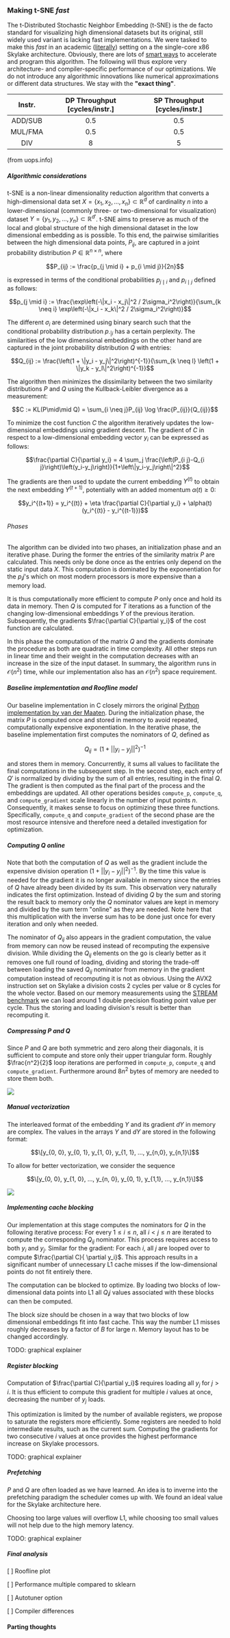 ### Making t-SNE _fast_

The t-Distributed Stochastic Neighbor Embedding (t-SNE)
is the de facto standard for visualizing high dimensional
datasets but its original, still widely used variant is lacking
fast implementations. We were tasked to make this _fast_ in
an academic ([literally](https://acl.inf.ethz.ch/teaching/fastcode/2024/)) setting on a the
single-core x86 Skylake architecture. Obviously, there are
lots of [smart ways](https://lvdmaaten.github.io/tsne/) to accelerate
and program this algorithm. The following will thus explore very
architecture- and compiler-specific performance of our optimizations. We do not introduce
any algorithmic innovations like numerical approximations or different data structures. We stay with the
**"exact thing"**.

| Instr. | DP Throughput [cycles/instr.] | SP Throughput [cycles/instr.] |
|:------:|:-----------------------------:|:-----------------------------:|
| ADD/SUB |             0.5              |              0.5              |
| MUL/FMA |             0.5              |              0.5              |
|  DIV   |              8               |               5               |

(from uops.info)

##### Algorithmic considerations
t-SNE is a non-linear dimensionality reduction algorithm that converts a high-dimensional data set
$X = \{ x_1, x_2, ..., x_n\} \subset \mathbb R^d$ of cardinality $n$ into a lower-dimensional
(commonly three- or two-dimensional for visualization) dataset $Y = \{y_1, y_2, ..., y_n\} \subset \mathbb R^{d'}$.
t-SNE aims to preserve as much of the local and global structure of the high
dimensional dataset in the low dimensional embedding as is possible. To this end, the pairwise similarities between the high dimensional data points,
$P_{ij}$, are captured in a joint probability distribution $P \in \mathbb R^{n\times n}$, where 

$$P_{ij} := \frac{p_{j \mid i} + p_{i \mid j}}{2n}$$

is expressed in terms of the conditional probabilities $p_{j\mid i}$ and $p_{i\mid j}$ defined as follows:

$$p_{j \mid i} := \frac{\exp\left(-\|x_i - x_j\|^2 / 2\sigma_i^2\right)}{\sum_{k \neq i} \exp\left(-\|x_i - x_k\|^2 / 2\sigma_i^2\right)}$$

The different $\sigma_i$ are determined using binary search such that
the conditional probability distribution $p_{\cdot|i}$ has a certain perplexity.
The similarities of the low dimensional embeddings on the other hand are captured in the
joint probability distribution $Q$ with entries:

$$Q_{ij} := \frac{\left(1 + \|y_i - y_j\|^2\right)^{-1}}{\sum_{k \neq l} \left(1 + \|y_k - y_l\|^2\right)^{-1}}$$

The algorithm then minimizes the dissimilarity between the two similarity distributions $P$ and $Q$ using the
Kullback-Leibler divergence as a measurement:


$$C := KL(P\mid\mid Q) = \sum_{i \neq j}P_{ij} \log \frac{P_{ij}}{Q_{ij}}$$

To minimize the cost function $C$ the algorithm iteratively updates the low-dimensional embeddings using gradient descent.
The gradient of $C$ in respect to a low-dimensional embedding vector $y_i$ can be expressed as follows:

$$\frac{\partial C}{\partial y_i} = 4 \sum_j \frac{\left(P_{i j}-Q_{i j}\right)\left(y_i-y_j\right)}{1+\left\|y_i-y_j\right\|^2}$$

The gradients are then used to update the current embedding $Y^{(t)}$ to obtain the next embedding $Y^{(t+1)}$, potentially with an added momentum
$\alpha(t) \geq 0$:

$$y_i^{(t+1)} = y_i^{(t)} + \eta \frac{\partial C}{\partial y_i} + \alpha(t) (y_i^{(t)} - y_i^{(t-1)})$$


###### Phases
The algorithm can be divided into two phases, an initialization phase and an iterative phase.
During the former the entries of the similarity matrix $P$ are calculated.
This needs only be done once as the entries only depend on the static input data $X$. 
This computation is dominated by the exponentiation for the $p_ij$'s
which on most modern processors is more expensive than a memory load.

It is thus computationally more efficient to compute $P$ only once and hold its data in memory.
Then $Q$ is computed for $T$ iterations as a function of the changing low-dimensional embeddings $Y$ of the previous iteration.
Subsequently, the gradients $\frac{\partial C}{\partial y_i}$ of the cost function are calculated.

In this phase the computation of the matrix $Q$ and the gradients dominate the procedure as both
are quadratic in time complexity. All other steps run in linear time and their weight in the computation
decreases with an increase in the size of the input dataset.
In summary, the algorithm runs in $\mathcal{O}(n^2)$ time,
while our implementation also has an $\mathcal O(n^2)$ space requirement.

#####  Baseline implementation and Roofline model

Our baseline implementation in C closely mirrors the original
[Python implementation by van der Maaten](https://lvdmaaten.github.io/tsne/).
During the initialization phase, the matrix $P$ is computed once and stored in memory to avoid repeated,
computationally expensive exponentiation. In the iterative phase, the baseline implementation first computes
the nominators of $Q$, defined as

$$Q_{ij} = (1+||y_i - y_j||^2)^{-1}$$

and stores them in memory.
Concurrently, it sums all values to facilitate the final computations in the subsequent step.
In the second step, each entry of $Q'$ is normalized by dividing by the sum of all entries, resulting in the final $Q$.
The gradient is then computed as the final part of the process and the embeddings are updated.
All other operations besides `compute_p`, `compute_q`, and `compute_gradient`
scale linearly in the number of input points $n$. Consequently, it makes sense to focus on optimizing these three functions.
Specifically, `compute_q` and `compute_gradient` of the second phase
are the most resource intensive and therefore need a detailed investigation for optimization.


##### Computing Q online
Note that both the computation of $Q$ as well as the gradient include the expensive
division operation $(1+||y_i - y_j||^2)^{-1}$. By the time this value is needed for the gradient 
it is no longer available in memory since the entries of $Q$ have already been divided by its sum.
This observation very naturally indicates the first optimization. Instead of dividing $Q$ by the sum
and storing the result back to memory only the $Q$ nominator values are kept in memory and
divided by the sum term "online" as they are needed. Note here that this multiplication with the
inverse sum has to be done just once for every iteration and only when needed.

The nominator
of $Q_{ij}$ also appears in the gradient computation, the value from memory can now be reused instead
of recomputing the expensive division. While dividing the $Q_{ij}$ elements on the go is clearly better
as it removes one full round of loading, dividing and storing the trade-off between loading the
saved $Q_{ij}$ nominator from memory in the gradient computation instead of recomputing it is not as obvious.
Using the AVX2 instruction set on Skylake a division costs 2 cycles per value or 8 cycles for the whole vector.
Based on our memory measurements using the [STREAM benchmark](https://github.com/jeffhammond/STREAM)
we can load around 1 double precision floating point value per cycle.
Thus the storing and loading division's result is better than recomputing it.

##### Compressing P and Q

Since $P$ and $Q$ are both symmetric and zero along their diagonals,
it is sufficient to compute and store only their upper triangular form.
Roughly $\frac{n^2}{2}$ loop iterations are performed in `compute_p`,
`compute_q` and `compute_gradient`. Furthermore around $8 n^2$ bytes of memory
are needed to store them both.

<img src="symmetrypq.svg" style="background-color: white;">

##### Manual vectorization

The interleaved format of the embedding $Y$ and its gradient $dY$ in memory are complex.
The values in the arrays $Y$ and $dY$ are stored in the following format:

$$\[y_{0, 0}, y_{0, 1}, y_{1, 0}, y_{1, 1}, ...,  y_{n,0}, y_{n,1}\]$$


To allow for better vectorization, we consider the sequence

$$\[y_{0, 0}, y_{1, 0}, ..., y_{n, 0}, y_{0, 1}, y_{1,1}, ..., y_{n,1}\]$$

<img src="avx_vect.svg" style="background-color: white;">


##### Implementing cache blocking

Our implementation at this stage computes the nominators for $Q$ in the following iterative process:
For every $1 \leq i \leq n$, all $i < j \leq n$ are iterated to compute the corresponding
$Q_{ij}$ nominator. This process requires access to both $y_i$ and $y_j$.
Similar for the gradient: For each $i$, all $j$ are looped over to compute $\frac{\partial C}{ \partial y_i}$.
This approach results in a significant number of unnecessary L1 cache misses if the low-dimensional points
do not fit entirely there.

The computation can be blocked to optimize. By loading two blocks of low-dimensional data points into L1
all $Q_ij$ values associated with these blocks can then be computed.

The block size should be chosen in a way that two blocks of low dimensional embeddings fit into fast cache.
This way the number L1 misses roughly decreases by a factor of $B$ for large $n$.
Memory layout has to be changed accordingly.

TODO: graphical explainer


##### Register blocking

Computation of $\frac{\partial C}{\partial y_i}$ requires
loading all $y_j$ for $j > i$.
It is thus efficient to compute this gradient for multiple $i$ values at once, decreasing the number of $y_j$ loads.

This optimization is limited by the number of available registers, we propose to saturate the registers more efficiently.
Some registers are needed to hold intermediate results, such as the current sum.
Computing the gradients for two consecutive $i$ values at once provides the highest performance increase on Skylake processors.

TODO: graphical explainer


##### Prefetching

$P$ and $Q$ are often loaded as we have learned.
An idea is to inverne into the prefetching paradigm the scheduler comes up with.
We found an ideal value for the Skylake architecture here.

Choosing too large values will overflow L1, while choosing too small values will not help due to the high memory latency.

TODO: graphical explainer



##### Final analysis

[ ] Roofline plot

[ ] Performance multiple compared to sklearn

[ ] Autotuner option

[ ] Compiler differences

#### Parting thoughts


